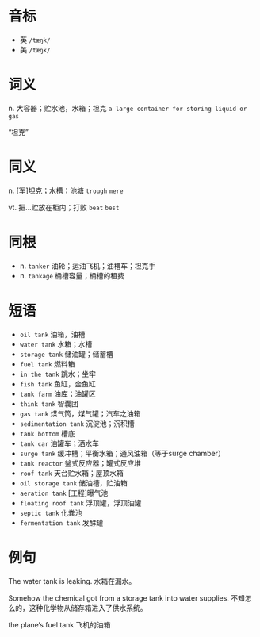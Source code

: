 # 音标

- 英 `/tæŋk/`
- 美 `/tæŋk/`

# 词义

n. 大容器；贮水池，水箱；坦克
`a large container for storing liquid or gas`



“坦克”

# 同义

n. [军]坦克；水槽；池塘
`trough` `mere`

vt. 把…贮放在柜内；打败
`beat` `best`

# 同根

- n. `tanker` 油轮；运油飞机；油槽车；坦克手
- n. `tankage` 桶槽容量；桶槽的租费

# 短语

- `oil tank` 油箱，油槽
- `water tank` 水箱；水槽
- `storage tank` 储油罐；储蓄槽
- `fuel tank` 燃料箱
- `in the tank` 跳水；坐牢
- `fish tank` 鱼缸，金鱼缸
- `tank farm` 油库；油罐区
- `think tank` 智囊团
- `gas tank` 煤气筒，煤气罐；汽车之油箱
- `sedimentation tank` 沉淀池；沉积槽
- `tank bottom` 槽底
- `tank car` 油罐车；洒水车
- `surge tank` 缓冲槽；平衡水箱；通风油箱（等于surge chamber）
- `tank reactor` 釜式反应器；罐式反应堆
- `roof tank` 天台贮水箱；屋顶水箱
- `oil storage tank` 储油槽，贮油箱
- `aeration tank` [工程]曝气池
- `floating roof tank` 浮顶罐，浮顶油罐
- `septic tank` 化粪池
- `fermentation tank` 发酵罐

# 例句

The water tank is leaking.
水箱在漏水。

Somehow the chemical got from a storage tank into water supplies.
不知怎么的，这种化学物从储存箱进入了供水系统。

the plane’s fuel tank
飞机的油箱


